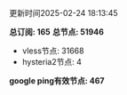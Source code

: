更新时间2025-02-24 18:13:45

**总订阅: 165**
**总节点: 51946**
- vless节点: 31668
- hysteria2节点: 4

**google ping有效节点: 467**
